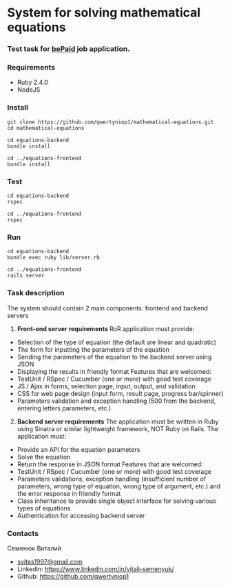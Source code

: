 # System for solving mathematical equations

### Test task for [bePaid](https://bepaid.by/) job application.

### Requirements
* Ruby 2.4.0
* NodeJS

### Install
```
git clone https://github.com/qwertyniop1/mathematical-equations.git
cd mathematical-equations

cd equations-backend
bundle install

cd ../equations-frontend
bundle install
```

### Test
```
cd equations-backend
rspec

cd ../equations-frontend
rspec
```

### Run
```
cd equations-backend
bundle exec ruby lib/server.rb

cd ../equations-frontend
rails server
```

### Task description

The system should contain 2 main components: frontend and backend servers
1. **Front-end server requirements**
RoR application must provide:
* Selection of the type of equation (the default are linear and quadratic)
* The form for inputting the parameters of the equation
* Sending the parameters of the equation to the backend server using
JSON
* Displaying the results in friendly format
Features that are welcomed:
* TestUnit / RSpec / Cucumber (one or more) with good test coverage
* JS / Ajax in forms, selection page, input, output, and validation
* CSS for web page design (input form, result page, progress bar/spinner)
* Parameters validation and exception handling (500 from the backend,
entering letters parameters, etc.)
2. **Backend server requirements**
The application must be written in Ruby using Sinatra or similar lightweight
framework, NOT Ruby on Rails.
The application must:
* Provide an API for the equation parameters
* Solve the equation
* Return the response in JSON format
Features that are welcomed:
* TestUnit / RSpec / Cucumber (one or more) with good test coverage
* Parameters validations, exception handling (insufficient number of
parameters, wrong type of equation, wrong type of argument, etc.) and the error
response in friendly format
* Class inheritance to provide single object interface for solving various
types of equations
* Authentication for accessing backend server

### Contacts

Семенюк Виталий
- svitas1997@gmail.com
- Linkedin: https://www.linkedin.com/in/vitali-semenyuk/
- Github: https://github.com/qwertyniop1

